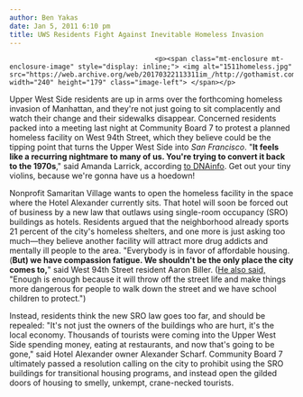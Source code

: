 ```yaml
---
author: Ben Yakas
date: Jan 5, 2011 6:10 pm
title: UWS Residents Fight Against Inevitable Homeless Invasion
---
```


	
										<p><span class="mt-enclosure mt-enclosure-image" style="display: inline;"> <img alt="1511homeless.jpg" src="https://web.archive.org/web/20170322113311im_/http://gothamist.com/attachments/byakas/1511homeless.jpg" width="240" height="179" class="image-left"> </span></p>

<p>Upper West Side residents are up in arms over the forthcoming homeless invasion of Manhattan, and they&apos;re not just going to sit complacently and watch their change and their sidewalks disappear. Concerned residents packed into a meeting last night at Community Board 7 to protest a planned homeless facility on West 94th Street, which they believe could be the tipping point that turns the Upper West Side into <em>San Francisco</em>. &quot;<strong>It feels like a recurring nightmare to many of us. You&apos;re trying to convert it back to the 1970s</strong>,&quot; said Amanda Larrick, according <a href="https://web.archive.org/web/20170322113311/http://www.dnainfo.com/20110105/upper-west-side/upper-west-siders-want-planned-homeless-facility-stay-hotel">to DNAinfo</a>. Get out your tiny violins, because we&apos;re gonna have us a hoedown!</p>

<p>Nonprofit Samaritan Village wants to open the homeless facility in the space where the Hotel Alexander currently sits. That hotel will soon be forced out of business by a new law that outlaws using single-room occupancy (SRO) buildings as hotels. Residents argued that the neighborhood already sports 21 percent of the city&apos;s homeless shelters, and one more is just asking too much&#x2014;they believe another facility will attract more drug addicts and mentally ill people to the area. &quot;Everybody is in favor of affordable housing. (<strong>But) we have compassion fatigue. We shouldn&apos;t be the only place the city comes to,</strong>&quot; said West 94th Street resident Aaron Biller.  (<a href="https://web.archive.org/web/20170322113311/http://newyork.cbslocal.com/2011/01/05/uws-residents-oppose-new-homeless-shelter/">He also said,</a> &quot;Enough is enough because it will throw off the street life and make things more dangerous for people to walk down the street and we have school children to protect.&quot;)</p>

<p>Instead, residents think the new SRO law goes too far, and should be repealed: &quot;It&apos;s not just the owners of the buildings who are hurt, it&apos;s the local economy. Thousands of tourists were coming into the Upper West Side spending money, eating at restaurants, and now that&apos;s going to be gone,&quot; said Hotel Alexander owner Alexander Scharf. Community Board 7 ultimately passed a resolution calling on the city to prohibit using the SRO buildings for transitional housing programs, and instead open the gilded doors of housing to smelly, unkempt, crane-necked tourists.</p>					
										
									
				
